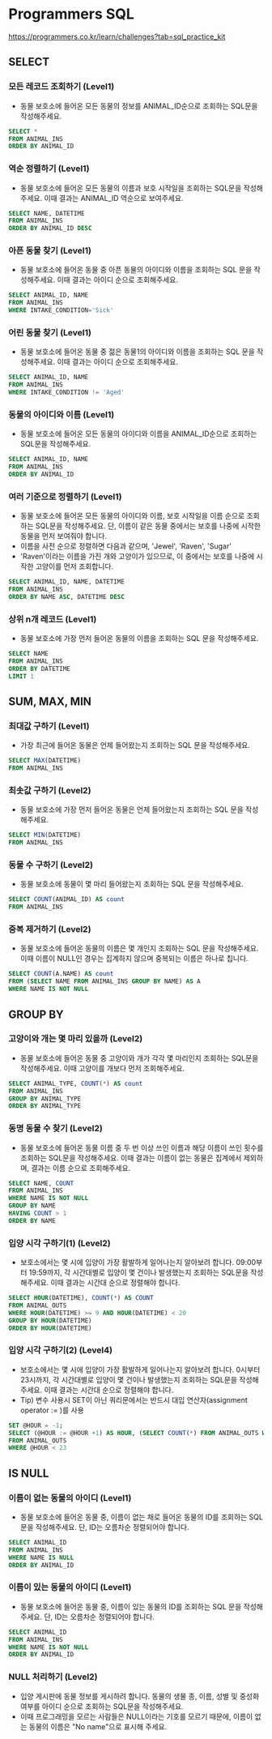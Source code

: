 # Programmers SQL

https://programmers.co.kr/learn/challenges?tab=sql_practice_kit

## SELECT 
### 모든 레코드 조회하기 (Level1)
- 동물 보호소에 들어온 모든 동물의 정보를 ANIMAL_ID순으로 조회하는 SQL문을 작성해주세요.
```sql
SELECT *
FROM ANIMAL_INS
ORDER BY ANIMAL_ID
```
### 역순 정렬하기 (Level1)
- 동물 보호소에 들어온 모든 동물의 이름과 보호 시작일을 조회하는 SQL문을 작성해주세요. 이때 결과는 ANIMAL_ID 역순으로 보여주세요.
```sql
SELECT NAME, DATETIME
FROM ANIMAL_INS
ORDER BY ANIMAL_ID DESC
```
### 아픈 동물 찾기 (Level1)
- 동물 보호소에 들어온 동물 중 아픈 동물의 아이디와 이름을 조회하는 SQL 문을 작성해주세요. 이때 결과는 아이디 순으로 조회해주세요.
```sql
SELECT ANIMAL_ID, NAME
FROM ANIMAL_INS
WHERE INTAKE_CONDITION='Sick'
```
### 어린 동물 찾기 (Level1)
- 동물 보호소에 들어온 동물 중 젊은 동물1의 아이디와 이름을 조회하는 SQL 문을 작성해주세요. 이때 결과는 아이디 순으로 조회해주세요.
```sql
SELECT ANIMAL_ID, NAME
FROM ANIMAL_INS
WHERE INTAKE_CONDITION != 'Aged'
```
### 동물의 아이디와 이름 (Level1)
- 동물 보호소에 들어온 모든 동물의 아이디와 이름을 ANIMAL_ID순으로 조회하는 SQL문을 작성해주세요.
```sql
SELECT ANIMAL_ID, NAME
FROM ANIMAL_INS
ORDER BY ANIMAL_ID
```
### 여러 기준으로 정렬하기 (Level1)
- 동물 보호소에 들어온 모든 동물의 아이디와 이름, 보호 시작일을 이름 순으로 조회하는 SQL문을 작성해주세요. 단, 이름이 같은 동물 중에서는 보호를 나중에 시작한 동물을 먼저 보여줘야 합니다.
- 이름을 사전 순으로 정렬하면 다음과 같으며, 'Jewel', 'Raven', 'Sugar'
- 'Raven'이라는 이름을 가진 개와 고양이가 있으므로, 이 중에서는 보호를 나중에 시작한 고양이를 먼저 조회합니다.
```sql
SELECT ANIMAL_ID, NAME, DATETIME
FROM ANIMAL_INS
ORDER BY NAME ASC, DATETIME DESC
```
### 상위 n개 레코드 (Level1)
- 동물 보호소에 가장 먼저 들어온 동물의 이름을 조회하는 SQL 문을 작성해주세요.
```sql
SELECT NAME
FROM ANIMAL_INS
ORDER BY DATETIME
LIMIT 1
```

## SUM, MAX, MIN
### 최대값 구하기 (Level1)
- 가장 최근에 들어온 동물은 언제 들어왔는지 조회하는 SQL 문을 작성해주세요.
```sql
SELECT MAX(DATETIME)
FROM ANIMAL_INS
```
### 최솟값 구하기 (Level2)
- 동물 보호소에 가장 먼저 들어온 동물은 언제 들어왔는지 조회하는 SQL 문을 작성해주세요.
```sql
SELECT MIN(DATETIME)
FROM ANIMAL_INS
```
### 동물 수 구하기 (Level2)
- 동물 보호소에 동물이 몇 마리 들어왔는지 조회하는 SQL 문을 작성해주세요.
```sql
SELECT COUNT(ANIMAL_ID) AS count
FROM ANIMAL_INS
```
### 중복 제거하기 (Level2)
- 동물 보호소에 들어온 동물의 이름은 몇 개인지 조회하는 SQL 문을 작성해주세요. 이때 이름이 NULL인 경우는 집계하지 않으며 중복되는 이름은 하나로 칩니다.
```sql
SELECT COUNT(A.NAME) AS count
FROM (SELECT NAME FROM ANIMAL_INS GROUP BY NAME) AS A
WHERE NAME IS NOT NULL 
```

## GROUP BY
### 고양이와 개는 몇 마리 있을까 (Level2)
- 동물 보호소에 들어온 동물 중 고양이와 개가 각각 몇 마리인지 조회하는 SQL문을 작성해주세요. 이때 고양이를 개보다 먼저 조회해주세요.
```sql
SELECT ANIMAL_TYPE, COUNT(*) AS count
FROM ANIMAL_INS
GROUP BY ANIMAL_TYPE
ORDER BY ANIMAL_TYPE
```
### 동명 동물 수 찾기 (Level2)
- 동물 보호소에 들어온 동물 이름 중 두 번 이상 쓰인 이름과 해당 이름이 쓰인 횟수를 조회하는 SQL문을 작성해주세요. 이때 결과는 이름이 없는 동물은 집계에서 제외하며, 결과는 이름 순으로 조회해주세요.
```sql
SELECT NAME, COUNT
FROM ANIMAL_INS
WHERE NAME IS NOT NULL
GROUP BY NAME
HAVING COUNT > 1
ORDER BY NAME
```
### 입양 시각 구하기(1) (Level2)
- 보호소에서는 몇 시에 입양이 가장 활발하게 일어나는지 알아보려 합니다. 09:00부터 19:59까지, 각 시간대별로 입양이 몇 건이나 발생했는지 조회하는 SQL문을 작성해주세요. 이때 결과는 시간대 순으로 정렬해야 합니다.
```sql
SELECT HOUR(DATETIME), COUNT(*) AS COUNT
FROM ANIMAL_OUTS
WHERE HOUR(DATETIME) >= 9 AND HOUR(DATETIME) < 20
GROUP BY HOUR(DATETIME)
ORDER BY HOUR(DATETIME)
```
### 입양 시각 구하기(2) (Level4)
- 보호소에서는 몇 시에 입양이 가장 활발하게 일어나는지 알아보려 합니다. 0시부터 23시까지, 각 시간대별로 입양이 몇 건이나 발생했는지 조회하는 SQL문을 작성해주세요. 이때 결과는 시간대 순으로 정렬해야 합니다.
- Tip) 변수 사용시 SET이 아닌 쿼리문에서는 반드시 대입 연산자(assignment operator := )를 사용
```sql
SET @HOUR = -1;
SELECT (@HOUR := @HOUR +1) AS HOUR, (SELECT COUNT(*) FROM ANIMAL_OUTS WHERE HOUR(DATETIME) = @HOUR) AS COUNT
FROM ANIMAL_OUTS
WHERE @HOUR < 23
```

## IS NULL
### 이름이 없는 동물의 아이디 (Level1)
- 동물 보호소에 들어온 동물 중, 이름이 없는 채로 들어온 동물의 ID를 조회하는 SQL 문을 작성해주세요. 단, ID는 오름차순 정렬되어야 합니다.
```sql
SELECT ANIMAL_ID
FROM ANIMAL_INS
WHERE NAME IS NULL
ORDER BY ANIMAL_ID
```
### 이름이 있는 동물의 아이디 (Level1)
- 동물 보호소에 들어온 동물 중, 이름이 있는 동물의 ID를 조회하는 SQL 문을 작성해주세요. 단, ID는 오름차순 정렬되어야 합니다.
```sql
SELECT ANIMAL_ID
FROM ANIMAL_INS
WHERE NAME IS NOT NULL
ORDER BY ANIMAL_ID
```
### NULL 처리하기 (Level2)
- 입양 게시판에 동물 정보를 게시하려 합니다. 동물의 생물 종, 이름, 성별 및 중성화 여부를 아이디 순으로 조회하는 SQL문을 작성해주세요. 
- 이때 프로그래밍을 모르는 사람들은 NULL이라는 기호를 모르기 때문에, 이름이 없는 동물의 이름은 "No name"으로 표시해 주세요.
```sql
```
